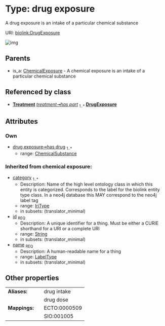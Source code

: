 
# Type: drug exposure


A drug exposure is an intake of a particular chemical substance

URI: [biolink:DrugExposure](https://w3id.org/biolink/vocab/DrugExposure)


![img](images/DrugExposure.svg)

## Parents

 *  is_a: [ChemicalExposure](ChemicalExposure.md) - A chemical exposure is an intake of a particular chemical substance

## Referenced by class

 *  **[Treatment](Treatment.md)** *[treatment➞has part](treatment_has_part.md)*  <sub>1..*</sub>  **[DrugExposure](DrugExposure.md)**

## Attributes


### Own

 * [drug exposure➞has drug](drug_exposure_has_drug.md)  <sub>1..*</sub>
    * range: [ChemicalSubstance](ChemicalSubstance.md)

### Inherited from chemical exposure:

 * [category](category.md)  <sub>1..*</sub>
    * Description: Name of the high level ontology class in which this entity is categorized. Corresponds to the label for the biolink entity type class. In a neo4j database this MAY correspond to the neo4j label tag
    * range: [IriType](types/IriType.md)
    * in subsets: (translator_minimal)
 * [id](id.md)  <sub>REQ</sub>
    * Description: A unique identifier for a thing. Must be either a CURIE shorthand for a URI or a complete URI
    * range: [String](types/String.md)
    * in subsets: (translator_minimal)
 * [name](name.md)  <sub>REQ</sub>
    * Description: A human-readable name for a thing
    * range: [LabelType](types/LabelType.md)
    * in subsets: (translator_minimal)

## Other properties

|  |  |  |
| --- | --- | --- |
| **Aliases:** | | drug intake |
|  | | drug dose |
| **Mappings:** | | ECTO:0000509 |
|  | | SIO:001005 |

